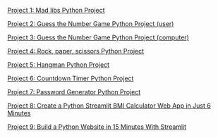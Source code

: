 [Project 1: Mad libs Python Project](https://colab.research.google.com/drive/1sQZo-A9gBIvv-h86CSnYMi9sZA0YXpL-?authuser=1)

[Project 2: Guess the Number Game Python Project (user)](https://colab.research.google.com/drive/1MqHkGB0ieT5f6EDC0m1_uPlyRokAzH-2?authuser=1)

[Project 3: Guess the Number Game Python Project (computer)](https://colab.research.google.com/drive/1qpBLPzQNpnlbGXbpfFsjGZczLFdoJFTs?authuser=1#scrollTo=oJXtnP47S2au)

[Project 4: Rock, paper, scissors Python Project]()

[Project 5: Hangman Python Project]()

[Project 6: Countdown Timer Python Project]()

[Project 7: Password Generator Python Project]()

[Project 8: Create a Python Streamlit BMI Calculator Web App in Just 6 Minutes]()

[Project 9: Build a Python Website in 15 Minutes With Streamlit]()
